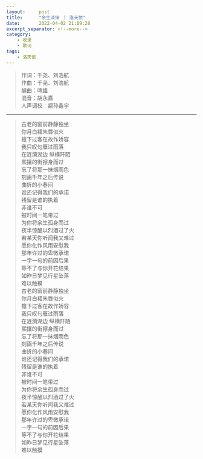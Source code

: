```yaml
---
layout:     post
title:      "余生淡抹 ｜ 洛天依"
date:       2022-04-02 21:09:28
excerpt_separator: <!--more-->
category: 
    - 收录
    - 歌词
tags:
    - 洛天依
---
```


<blockquote class="blockquote-center">
作词：千尧、刘浩航<br>
作曲：千尧、刘浩航<br>
编曲：啤雄<br>
混音：胡永嘉<br>
人声调校：颛孙鑫宇
</blockquote>

***

<!--more-->

<blockquote class="blockquote-center">
古老的窗前静静独坐<br>
你月白裙朱唇似火<br>
檐下过客在故作娇容<br>
我只叹句雁过雨落<br>
在涟漪湖边 纵横阡陌<br>
熙攘的街擦身而过<br>
忘了将那一抹烟雨色<br>
刻画千年之后传说<br>
曲折的小巷间<br>
谁还记得我们的承诺<br>
残留是谁的执着<br>
非谁不可<br>
被时间一笔带过<br>
为你将余生孤身而过<br>
夜半惊醒以烈酒过了火<br>
若某天你听闻我又难过<br>
愿你化作风雨安慰我<br>
那年许过的卑微承诺<br>
一字一句的前因后果<br>
等不了与你开花结果<br>
如昨日梦见行星坠落<br>
难以触摸<br>
古老的窗前静静独坐<br>
你月白裙朱唇似火<br>
檐下过客在故作娇容<br>
我只叹句雁过雨落<br>
在涟漪湖边 纵横阡陌<br>
熙攘的街擦身而过<br>
忘了将那一抹烟雨色<br>
刻画千年之后传说<br>
曲折的小巷间<br>
谁还记得我们的承诺<br>
残留是谁的执着<br>
非谁不可<br>
被时间一笔带过<br>
为你将余生孤身而过<br>
夜半惊醒以烈酒过了火<br>
若某天你听闻我又难过<br>
愿你化作风雨安慰我<br>
那年许过的卑微承诺<br>
一字一句的前因后果<br>
等不了与你开花结果<br>
如昨日梦见行星坠落<br>
难以触摸
</blockquote>
